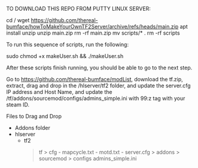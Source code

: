 TO DOWNLOAD THIS REPO FROM PUTTY LINUX SERVER:

cd /
wget https://github.com/thereal-bumface/howToMakeYourOwnTF2Server/archive/refs/heads/main.zip
apt install unzip
unzip main.zip
rm -rf main.zip
mv scripts/* .
rm -rf scripts

To run this sequence of scripts, run the following:

sudo chmod +x makeUser.sh && ./makeUser.sh

After these scripts finish running, you should be able to go to the next step.

Go to https://github.com/thereal-bumface/modList, download the tf.zip, extract, drag and drop in the /hlserver/tf2 folder, and update the server.cfg IP address and Host Name, and update the /tf/addons/sourcemod/configs/admins_simple.ini with 99:z tag with your steam ID.

Files to Drag and Drop
- Addons folder
- hlserver
	- tf2
		> tf
			> cfg
				- mapcycle.txt
				- motd.txt
				- server.cfg
			> addons
				> sourcemod
					> configs
						admins_simple.ini